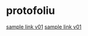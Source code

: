 # protofoliu

[sample link v01](https://rawgit.com/cromozooom/protofoliu/master/v0.0/index.html)
[sample link v01](https://rawgit.com/cromozooom/protofoliu/master/v0.1/index.html)
